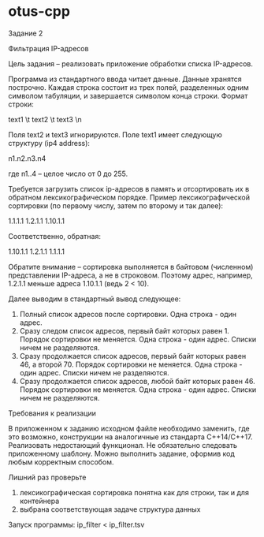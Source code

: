 # otus-cpp

Задание 2

Фильтрация IP-адресов

Цель задания – реализовать приложение обработки списка IP-адресов.

Программа из стандартного ввода читает данные. Данные хранятся построчно. Каждая строка состоит из трех полей, разделенных одним символом табуляции, и завершается символом конца строки. Формат строки:

text1 \t text2 \t text3 \n

Поля text2 и text3 игнорируются. Поле text1 имеет следующую структуру (ip4 address):

n1.n2.n3.n4

где n1..4 – целое число от 0 до 255.

Требуется загрузить список ip-адресов в память и отсортировать их в обратном лексикографическом порядке. Пример лексикографической сортировки (по первому числу, затем по второму и так далее):

1.1.1.1 
1.2.1.1 
1.10.1.1

Соответственно, обратная:

1.10.1.1 
1.2.1.1 
1.1.1.1

Обратите внимание – сортировка выполняется в байтовом (численном) представлении IP-адреса, а не в строковом. Поэтому адрес, например, 1.2.1.1 меньше адреса 1.10.1.1 (ведь 2 < 10).

Далее выводим в стандартный вывод следующее:

1. Полный список адресов после сортировки. Одна строка - один адрес.
2. Сразу следом список адресов, первый байт которых равен 1. Порядок сортировки не меняется. Одна строка - один адрес. Списки ничем не разделяются.
3. Сразу продолжается список адресов, первый байт которых равен 46, а второй 70. Порядок сортировки не меняется. Одна строка - один адрес. Списки ничем не разделяются.
4. Сразу продолжается список адресов, любой байт которых равен 46. Порядок сортировки не меняется. Одна строка - один адрес. Списки ничем не разделяются.

Требования к реализации

В приложенном к заданию исходном файле необходимо заменить, где это возможно, конструкции на аналогичные из стандарта С++14/C++17. Реализовать недостающий функционал.
Не обязательно следовать приложенному шаблону. Можно выполнить задание, оформив код любым корректным способом.

Лишний раз проверьте
1. лексикографическая сортировка понятна как для строки, так и для контейнера
2. выбрана соответствующая задаче структура данных

Запуск программы:
ip_filter < ip_filter.tsv
